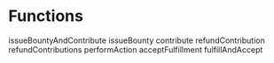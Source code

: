 # Functions

issueBountyAndContribute
issueBounty
contribute
refundContribution
refundContributions
performAction
acceptFulfillment
fulfillAndAccept
